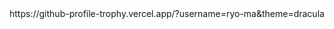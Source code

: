 <body>
  <header>
    
  </header>
  <section>
    https://github-profile-trophy.vercel.app/?username=ryo-ma&theme=dracula
  </section>
  <footer>
    
  </footer>
</body>
